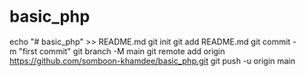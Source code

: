 # basic_php
echo "# basic_php" >> README.md
git init
git add README.md
git commit -m "first commit"
git branch -M main
git remote add origin https://github.com/somboon-khamdee/basic_php.git
git push -u origin main
